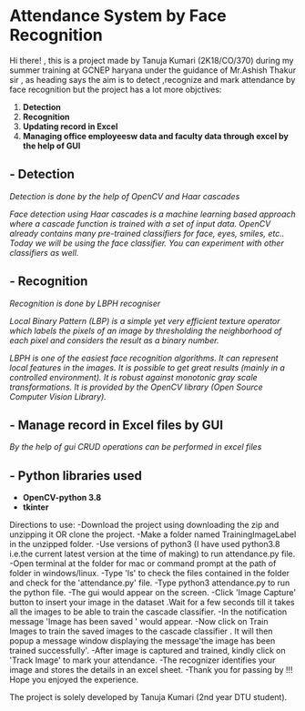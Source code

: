 # **Attendance System by Face Recognition**

Hi there! , this is a  project made by Tanuja Kumari (2K18/CO/370) during my summer training at GCNEP haryana under the guidance of Mr.Ashish Thakur sir , as heading says the aim is to detect ,recognize and mark attendance by face recognition but the project has a lot more objctives:

1. **Detection**
2. **Recognition**
3. **Updating record in Excel**
4. **Managing office employeesw data and faculty data through excel by the help of GUI**

## - **Detection**

_Detection is done by the help of OpenCV and Haar cascades_

_Face detection using Haar cascades is a machine learning based approach where a cascade function is trained with a set of input data. OpenCV already contains many pre-trained classifiers for face, eyes, smiles, etc.. Today we will be using the face classifier. You can experiment with other classifiers as well._

## - **Recognition**

_Recognition is done by LBPH recogniser_

_Local Binary Pattern (LBP) is a simple yet very efficient texture operator which labels the pixels of an image by thresholding the neighborhood of each pixel and considers the result as a binary number._

_LBPH is one of the easiest face recognition algorithms._
_It can represent local features in the images._
_It is possible to get great results (mainly in a controlled environment)._
_It is robust against monotonic gray scale transformations._
_It is provided by the OpenCV library (Open Source Computer Vision Library)._

## - **Manage record in Excel files by GUI**

_By the help of gui CRUD operations can be performed in excel files_


## - **Python libraries used**

- **OpenCV-python 3.8**
- **tkinter**


Directions to use:
-Download the project using downloading the zip and unzipping it OR clone the project.
-Make a folder named TrainingImageLabel in the unzipped folder.
-Use versions of python3 (I have used python3.8 i.e.the current latest version at the time of making) to run attendance.py file.
-Open terminal at the folder for mac or command prompt at the path of folder in windows/linux.
-Type 'ls' to check the files contained in the folder and check for the 'attendance.py' file.
-Type python3 attendance.py to run the python file.
-The gui would appear on the screen.
-Click 'Image Capture' button to insert your image in the dataset .Wait for a few seconds till it takes all the images to be able to train the cascade classifier.
-In the notification message 'Image has been saved ' would appear.
-Now click on Train Images to train the saved images to the cascade classifier . It will then popup a message window displaying the message'the image has been trained successfully'.
-After image is captured and trained, kindly click on 'Track Image' to mark your attendance.
-The recognizer identifies your image and stores the details in an excel sheet.
-Thank you for passing by !!! Hope you enjoyed the experience.


The project is solely developed by Tanuja Kumari (2nd year DTU student).

